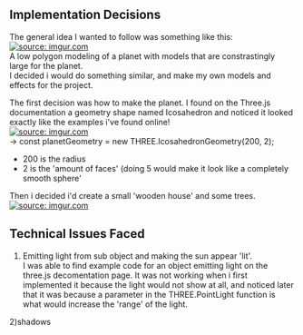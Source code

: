 ## Implementation Decisions
The general idea I wanted to follow was something like this:
<a href="https://imgur.com/xPmd039"><img src="https://i.imgur.com/xPmd039.png" title="source: imgur.com" /></a>  
A low polygon modeling of a planet with models that are constrastingly large for the planet.  
I decided i would do something similar, and make my own models and effects for the project.
  
The first decision was how to make the planet. I found on the Three.js documentation a geometry shape named Icosahedron and noticed it looked exactly like the examples i've found online!  
<a href="https://imgur.com/yS4Zvis"><img src="https://i.imgur.com/yS4Zvis.png" title="source: imgur.com" /></a>  
-> const planetGeometry = new THREE.IcosahedronGeometry(200, 2);  
  - 200 is the radius  
  - 2 is the 'amount of faces' (doing 5 would make it look like a completely smooth sphere'  
  
Then i decided i'd create a small 'wooden house' and some trees.  
<a href="https://imgur.com/pK9vW4K"><img src="https://i.imgur.com/pK9vW4K.png" title="source: imgur.com" /></a>  
    
      
## Technical Issues Faced

1) Emitting light from sub object and making the sun appear 'lit'.  
I was able to find example code for an object emitting light on the three.js decomentation page. It was not working when i first implemented it because the light would not show at all, and noticed later that it was because a parameter in the THREE.PointLight function is what would increase the 'range' of the light.  


  
2)shadows
